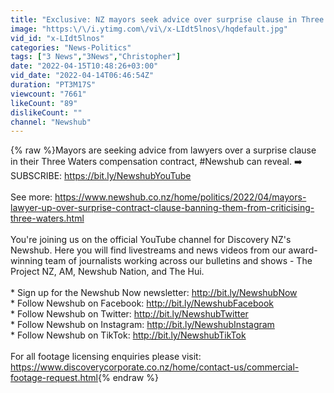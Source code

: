 ```yaml
---
title: "Exclusive: NZ mayors seek advice over surprise clause in Three Waters contract | Newshub"
image: "https:\/\/i.ytimg.com\/vi\/x-LIdt5lnos\/hqdefault.jpg"
vid_id: "x-LIdt5lnos"
categories: "News-Politics"
tags: ["3 News","3News","Christopher"]
date: "2022-04-15T10:48:26+03:00"
vid_date: "2022-04-14T06:46:54Z"
duration: "PT3M17S"
viewcount: "7661"
likeCount: "89"
dislikeCount: ""
channel: "Newshub"
---
```

{% raw %}Mayors are seeking advice from lawyers over a surprise clause in their Three Waters compensation contract, #Newshub can reveal. ➡️ SUBSCRIBE: <a rel="nofollow" target="blank" href="https://bit.ly/NewshubYouTube">https://bit.ly/NewshubYouTube</a><br /><br />See more: <a rel="nofollow" target="blank" href="https://www.newshub.co.nz/home/politics/2022/04/mayors-lawyer-up-over-surprise-contract-clause-banning-them-from-criticising-three-waters.html">https://www.newshub.co.nz/home/politics/2022/04/mayors-lawyer-up-over-surprise-contract-clause-banning-them-from-criticising-three-waters.html</a><br /><br />You're joining us on the official YouTube channel for Discovery NZ's Newshub. Here you will find livestreams and news videos from our award-winning team of journalists working across our bulletins and shows - The Project NZ, AM, Newshub Nation, and The Hui.<br /><br />* Sign up for the Newshub Now newsletter: <a rel="nofollow" target="blank" href="http://bit.ly/NewshubNow">http://bit.ly/NewshubNow</a><br />* Follow Newshub on Facebook: <a rel="nofollow" target="blank" href="http://bit.ly/NewshubFacebook">http://bit.ly/NewshubFacebook</a><br />* Follow Newshub on Twitter: <a rel="nofollow" target="blank" href="http://bit.ly/NewshubTwitter">http://bit.ly/NewshubTwitter</a><br />* Follow Newshub on Instagram: <a rel="nofollow" target="blank" href="http://bit.ly/NewshubInstagram">http://bit.ly/NewshubInstagram</a><br />* Follow Newshub on TikTok: <a rel="nofollow" target="blank" href="http://bit.ly/NewshubTikTok">http://bit.ly/NewshubTikTok</a><br /><br />For all footage l​icensing enquiries please visit: <a rel="nofollow" target="blank" href="https://www.discoverycorporate.co.nz/home/contact-us/commercial-footage-request.html">https://www.discoverycorporate.co.nz/home/contact-us/commercial-footage-request.html</a>{% endraw %}
